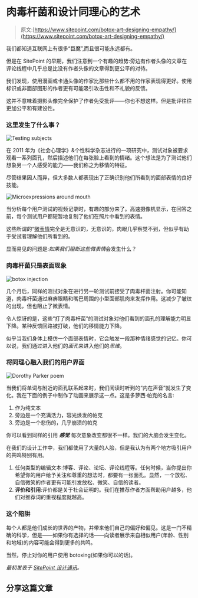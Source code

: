 # 肉毒杆菌和设计同理心的艺术

> 原文:[https://www.sitepoint.com/botox-art-designing-empathy/](https://www.sitepoint.com/botox-art-designing-empathy/)

我们都知道互联网上有很多“巨魔”,而且很可能永远都有。

但是在 SitePoint 的早期，我们注意到一个有趣的趋势:旁边有作者头像的文章在评论线程中几乎总是比没有作者头像的文章得到更公平的对待。

我们发现，使用漫画或卡通头像的作家比那些什么都不用的作家表现得更好。使用标识或非面部图形的作者更有可能吸引攻击性和不礼貌的反馈。

这并不意味着摄影头像完全保护了作者免受批评——你也不想这样。但是批评往往更加公平和有建设性。

### 这里发生了什么事？

![Testing subjects](../Images/14d84d86997dd11a4ecff79e9a9a2c52.png)

在 2011 年为《社会心理学》&个性科学杂志进行的一项研究中，测试对象被要求观看一系列面孔，然后描述他们在每张脸上看到的情绪。这个想法是为了测试他们想象另一个人感受的能力——我们称之为移情的特征。

尽管结果因人而异，但大多数人都表现出了正确识别他们所看到的面部表情的良好技能。

![Microexpressions around mouth](../Images/dd340e623fac58a0624fe181f26a7ffc.png)

当分析每个用户测试的视频记录时，有趣的部分来了。高速摄像机显示，在回答之前，每个测试用户都短暂地复制了他们在照片中看到的表情。

这些所谓的“[微表情](https://go.sitepoint.com/t/y-l-duhruhk-l-m/)完全是无意识的，无意识的，肉眼几乎察觉不到，但似乎有助于受试者理解他们所看到的。

显而易见的问题是:*如果我们阻断这些微表情*会发生什么？

### 肉毒杆菌只是表面现象

![botox injection](../Images/3345827df7b66f3d8c35f38f7ccb7a36.png)

几个月后，同样的测试对象在进行另一轮测试前接受了肉毒杆菌注射。你可能知道，肉毒杆菌通过麻痹眼睛和嘴巴周围的小型面部肌肉来发挥作用。这减少了皱纹的出现，但也阻止了微表情。

令人惊讶的是，这些“打了肉毒杆菌”的测试对象对他们看到的面孔的理解能力明显下降。某种反馈回路被打破，他们的移情能力下降。

似乎当我们身体上模仿一个面部表情时，它会触发一段那种情绪感觉的记忆。你可以说，我们通过进入他们的*面孔*来进入他们的*思维*。

### 将同理心融入我们的用户界面

![Dorothy Parker poem](../Images/ca2466ea7e0d3fdd020f102f35522d7f.png)

当我们将单词与附近的面孔联系起来时，我们阅读时听到的“内在声音”就发生了变化。我在下面的例子中制作了动画来展示这一点。这是多萝西·帕克的名言:

1.  作为纯文本
2.  旁边是一个充满活力，容光焕发的帕克
3.  旁边是一个悲伤的，几乎崩溃的帕克

你可以看到同样的引用 ***感觉*** 每次意象改变都很不一样。我们的大脑会发生变化。

在我们的设计工作中，我们都使用了大量的人脸，但是我认为有两个地方吸引用户的共鸣特别有用。

1.  任何类型的编辑文本:博客、评论、论坛、评论线程等。任何时候，当你提出你希望你的用户给予关注和尊重的想法时，都要有一张面孔。显然，一个放松、自信微笑的作者更有可能引发放松、微笑、自信的读者。
2.  **评价和引用**:评价都是关于社会证明的。我们在推荐作者方面帮助用户越多，他们对推荐词的重视程度就越高。

### 这个陷阱

每个人都是他们成长的世界的产物，并带来他们自己的偏好和偏见。这是一门不精确的科学，但是——如果你有选择的话——向读者展示来自相似用户(年龄、性别和地域)的内容可能会得到更多的共鸣。

当然，停止对你的用户使用 botoxing(如果你可以的话)。

*最初发表于 [SitePoint 设计通讯](https://www.sitepoint.com/newsletter/)。*

## 分享这篇文章